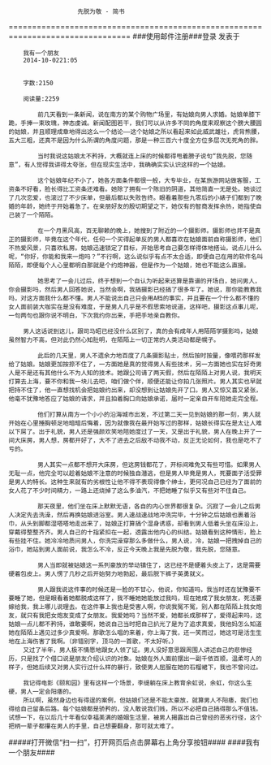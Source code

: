                        先脱为敬 - 简书
================================================================================
###使用邮件注册###登录        发表于


        
        我有一个朋友
        2014-10-0221:05


        字数:2150

        阅读量:2259

        	前几天看到一条新闻，说在南方的某个购物广场里，有姑娘向男人求婚。姑娘单膝下跪，手捧一束玫瑰，神态虔诚。新闻配图若干，我们可以从许多不同的角度来观察这个膀大腰圆的姑娘，并且顺理成章地得出这么一个结论——这个姑娘之所以看起来如此威武雄壮，虎背熊腰，五大三粗，还真不是因为什么所谓的角度问题，那是一种三百六十度全方位多层次无死角的胖。
        
        	当时我说这姑娘太不矜持，大概就连上床的时候都得甩着膀子说句“我先脱，您随意”，有人觉得我讲得太夸张，但在现实生活中，我确确实实认识这样的一个姑娘。
        
        	这个姑娘年纪不小了，她各方面条件都很一般，大专毕业，在某旅游网站做客服，工资条不好看，脸长得比工资条还难看。她除了拥有一个陈旧的阴道，其他简直一无是处。她谈过了几次恋爱，也滚过了不少床单，但最后都以失败告终。眼看着那些九零后的小婊子们都到了晚婚的年龄，她终于开始着急了。在亲朋好友的殷切期望之下，她仅有的智商发挥余热，她指使自己装了一个陌陌。
        
        	在一个月黑风高，百无聊赖的晚上，她搜到了附近的一个摄影师。摄影师也并不是真正的摄影师，毕竟在这个年代，任何一个买得起单反的男人都喜欢在姑娘面前自称摄影师，他们不热爱风景，只喜欢私房。姑娘迅速锁定了目标，开始思考自己要怎样得体地搭讪，说点儿什么呢，“你好，你能和我来一炮吗？”不行啊，这么说似乎有点不太合适，即便自己在用的软件名叫陌陌，即便每个人心里都明白那就是个约炮神器，但是作为一个姑娘，她也不能这么直接。
        
        	她思考了一会儿过后，终于想到一个自认为听起来还算是靠谱的开场白，她问男人，你会摄影吗，然后男人回答她说，当然会啊，我搞摄影已经搞了很多年了。她说，那你能教教我吗，对这方面我什么都不懂。男人不能说出自己只会用A档的事实，并且要在一个什么都不懂的女人面前装大咖实在是没有难度，于是男人几乎是不假思索地说道，这样吧，摄影这点事儿呢，一句两句也跟你说不明白，下次我约你出来，手把手地亲自教你。
        
        男人这话说到这儿，跟司马昭已经没什么区别了，真的会有成年人用陌陌学摄影吗，姑娘虽然智力不高，但对此仍然心知肚明，在陌陌上一切正常的人类活动都是幌子。
        
        	此后的几天里，男人不遗余力地百度了几条摄影贴士，然后按时按量，像喂药那样发给了姑娘。姑娘更加按捺不住了，一方面她是真的觉得男人有些技术，另一方面她也实在好奇男人是不是还有其他什么不为人知的技术。她跟公司请了两天假，然后在陌陌上对男人说，我明天打算去上海，要不你和我一块儿去吧，咱们做个伴，顺便还能让你拍几张照片。男人其实也早就把持不住了，他一直想找机会把姑娘约出来，却没想到让姑娘先开了口。男人又惊又喜又紧张，他毫不犹豫地答应了姑娘的请求，并且拍着胸口向姑娘承诺，届时一定亲自开车陪她走完全程。
        
        	他们打算从南方一个小小的沿海城市出发，不过第二天一见到姑娘的那一刻，男人就开始在心里捶胸顿足地暗暗后悔着，因为就像我在最开始写过的那样，姑娘长得实在是太让人难以下屌了。出于礼貌，男人还是强颜欢笑地陪她度过了一天，又是出于礼貌，男人在晚上开了一间大床房，男人想，房都开好了，大不了进去之后敌不动我不动，反正无论如何，我也是吃不了亏的。
        
        	男人其实一点都不想开大床房，但这房钱都花了，开标间难免又有些可惜。如果男人无耻一点，他完全可以趁着姑娘不注意的时候独自潜逃，但是男人毕竟是男人，死要面子活受罪是男人的特长。这种生来就有的劣根性让他不得不表现得像个绅士，更何况自己已经为了面前的女人花了不少时间精力，一路上还烧掉了这么多油汽，不把她睡了似乎又有些对不住自己。
        
        	那天夜里，他们坐在床上默默无语，各自的内心世界都很复杂。沉寂了一会儿之后男人决定先去洗澡，然后再换姑娘进浴室。男人速战速战地冲洗完毕，十分钟之后姑娘也裹着浴巾，从头到脚都湿嗒嗒地走出来了，姑娘正打算搞个湿身诱惑，却看到男人低着头坐在床沿上，穿戴得整整齐齐。男人自己的十指紧扣在一起，透露出他内心的纠结。姑娘看到这种情形，脸上有些挂不住。她冷冷地质问男人，你洗完澡穿那么多做什么，男人说，冷，姑娘一把拽掉自己的浴巾，她站到男人面前说，我怎么不冷，反正今天晚上我是先脱为敬，我先脱，您随意。
        
        	男人当即就被姑娘这一系列豪放的举动镇住了，这已经不是硬着头皮上了，这是需要硬着包皮上。男人愣了几秒之后开始努力地勃起，最后脱下裤子英勇就义。
        
        	男人跟我说这件事的时候还是一脸的不甘心，他说，你知道吗，我当时还在犹豫要不要睡了她，但是眼看着她都脱成这样了，我不睡她她能放过我吗，现在她成了我女朋友，死活要嫁给我，我上哪儿说理去。在这件事上我也是受害人啊，你说我冤不冤，别人都在陌陌上找女炮友，就只有我把女炮友变成了女朋友。我爱她吗？当然不爱，她都长成那样了，爱得起来吗，这姑娘一点儿都不矜持，谁敢要啊，她说自己当时把自己扒光了是为了追求真爱，我他妈怎么知道她在陌陌上遇见过多少真爱啊。那歌怎么唱的来着，你上海了我，还一笑而过，她这可是活生生地在上海伤害了我啊。（非错别字，顶马的一首歌，不太好听。）
        又过了半年，男人极不情愿地跟女人领了证。男人没好意思跟周围人讲述自己的悲惨经历，只是找了个借口说是朋友介绍认识的对象。姑娘在外人面前摆出一副千依百顺，温柔可人的样子，但她后续又对男人实行过什么样的暴行，致使男人屈服在她的石榴裙下，我也不曾问过。
        
        我记得电影《颐和园》里有这样一个场景，李缇躺在床上教育余虹说，余虹，你这么生硬，男人一定会阳痿的。
        所以啊，虽然身边也有得逞的案例，但姑娘们还是不能太豪放，就算男人不阳痿，我们也得给自己留条后路。每个姑娘都是骄矜的，没人敢说我们贱，所以不必把自己搞得那么不值钱。试想一下，在以后几十年看似幸福美满的婚姻生活里，被男人揭露出自己曾经的恶劣行径，这个把柄一辈子都攥在男人的手里，自己想要翻身，那可就太难了。
#####打开微信“扫一扫”，打开网页后点击屏幕右上角分享按钮####
        ####我有一个朋友####
      